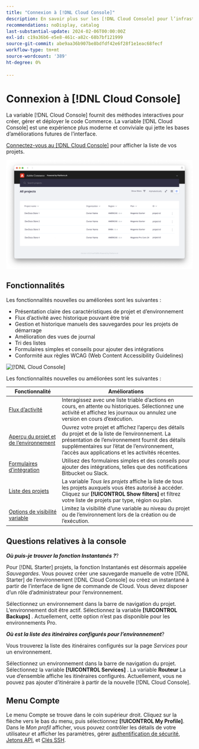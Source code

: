 ```yaml
---
title: "Connexion à [!DNL Cloud Console]"
description: En savoir plus sur les [!DNL Cloud Console] pour l’infrastructure Adobe Commerce on Cloud.
recommendations: noDisplay, catalog
last-substantial-update: 2024-02-06T00:00:00Z
exl-id: c19a36b6-e5e8-461c-a82c-68b7bf121999
source-git-commit: abe9aa36b907be8bdfdf42e6f28f1e1eac68fecf
workflow-type: tm+mt
source-wordcount: '389'
ht-degree: 0%

---
```



# Connexion à [!DNL Cloud Console]

La variable [!DNL Cloud Console] fournit des méthodes interactives pour créer, gérer et déployer le code Commerce. La variable [!DNL Cloud Console] est une expérience plus moderne et conviviale qui jette les bases d’améliorations futures de l’interface.

[Connectez-vous au [!DNL Cloud Console]](https://console.adobecommerce.com) pour afficher la liste de vos projets.

![Liste des projets](../assets/ui-allprojects-list.png)

## Fonctionnalités

Les fonctionnalités nouvelles ou améliorées sont les suivantes :

- Présentation claire des caractéristiques de projet et d’environnement
- Flux d’activité avec historique pouvant être trié
- Gestion et historique manuels des sauvegardes pour les projets de démarrage
- Amélioration des vues de journal
- Tri des listes
- Formulaires simples et conseils pour ajouter des intégrations
- Conformité aux règles WCAG (Web Content Accessibility Guidelines)

![[!DNL Cloud Console]](../assets/CloudConsole.svg)

Les fonctionnalités nouvelles ou améliorées sont les suivantes :

| Fonctionnalité | Améliorations |
| -------------- | ----------------------------------- |
| [Flux d’activité](../cloud-guide/project/activity-stream.md) | Interagissez avec une liste triable d’actions en cours, en attente ou historiques. Sélectionnez une activité et affichez les journaux ou annulez une version en cours d’exécution. |
| [Aperçu du projet et de l’environnement](../cloud-guide/project/overview.md#project-overview) | Ouvrez votre projet et affichez l’aperçu des détails du projet et de la liste de l’environnement. La présentation de l’environnement fournit des détails supplémentaires sur l’état de l’environnement, l’accès aux applications et les activités récentes. |
| [Formulaires d’intégration](../cloud-guide/integrations/overview.md) | Utilisez des formulaires simples et des conseils pour ajouter des intégrations, telles que des notifications Bitbucket ou Slack. |
| [Liste des projets](../cloud-guide/project/overview.md#cloud-console) | La variable _Tous les projets_ affiche la liste de tous les projets auxquels vous êtes autorisé à accéder. Cliquez sur **[!UICONTROL Show filters]** et filtrez votre liste de projets par type, région ou plan. |
| [Options de visibilité variable](../cloud-guide/environment/variable-levels.md) | Limitez la visibilité d’une variable au niveau du projet ou de l’environnement lors de la création ou de l’exécution. |

<!-- The following are features yet to be activated:
| **Apps and services topology** | The Apps & Services topology is visible on Project and Environment views. This interactive diagram allows you to select a service and view the relationship details, such as name, type, version, port, and more. Click **[!UICONTROL View details]** to access the overview and configuration panel for each service. | -->

## Questions relatives à la console

**_Où puis-je trouver la fonction Instantanés ?_**?

Pour [!DNL Starter] projets, la fonction Instantanés est désormais appelée _Sauvegardes_. Vous pouvez créer une sauvegarde manuelle de votre [!DNL Starter] de l’environnement [!DNL Cloud Console] ou créez un instantané à partir de l’interface de ligne de commande de Cloud. Vous devez disposer d’un rôle d’administrateur pour l’environnement.

Sélectionnez un environnement dans la barre de navigation du projet. L’environnement doit être actif. Sélectionnez la variable **[!UICONTROL Backups]** . Actuellement, cette option n’est pas disponible pour les environnements Pro.

**_Où est la liste des itinéraires configurés pour l’environnement_**?

Vous trouverez la liste des itinéraires configurés sur la page _Services_ pour un environnement.

Sélectionnez un environnement dans la barre de navigation du projet. Sélectionnez la variable **[!UICONTROL Services]** . La variable **Routeur** La vue d’ensemble affiche les itinéraires configurés. Actuellement, vous ne pouvez pas ajouter d’itinéraire à partir de la nouvelle [!DNL Cloud Console].

## Menu Compte

Le menu Compte se trouve dans le coin supérieur droit. Cliquez sur la flèche vers le bas du menu, puis sélectionnez **[!UICONTROL My Profile]**. Dans le _Mon profil_ afficher, vous pouvez contrôler les détails de votre utilisateur et afficher les paramètres, gérer [authentification de sécurité](../cloud-guide/project/user-access.md#user-authentication-requirements), [Jetons API](../cloud-guide/project/user-access.md#create-an-api-token), et [Clés SSH](../cloud-guide/development/secure-connections.md).
